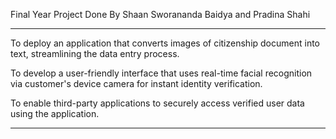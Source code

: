 Final Year Project Done By Shaan Sworananda Baidya and Pradina Shahi

---

To deploy an application that converts images of citizenship document into text, streamlining the data entry process.

To develop a user-friendly interface that uses real-time facial recognition via customer's device camera for instant identity verification.

To enable third-party applications to securely access verified user data using the application.

---
